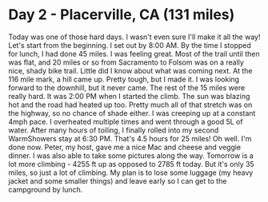  
# Day 2 - Placerville, CA (131 miles)

Today was one of those hard days. I wasn't even sure I'll make it all the way! 
Let's start from the beginning. I set out by 8:00 AM. By the time I stopped for lunch, I had done 45 miles. I was feeling great. Most of the trail until then was flat, and 20 miles or so from Sacramento to Folsom was on a really nice, shady bike trail. Little did I know about what was coming next. At the 116 mile mark, a hill came up. Pretty tough, but I made it. I was looking forward to the downhill, but it never came. The rest of the 15 miles were really hard. It was 2:00 PM when I started the climb. The sun was blazing hot and the road had heated up too. Pretty much all of that stretch was on the highway, so no chance of shade either. I was creeping up at a constant 4mph pace. I overheated multiple times and went through a good 5L of water. After many hours of toiling, I finally rolled into my second WarmShowers stay at 6:30 PM. That's 4.5 hours for 25 miles! Oh well. I'm done now. Peter, my host, gave me a nice Mac and cheese and veggie dinner. I was also able to take some pictures along the way. Tomorrow is a lot more climbing - 4255 ft up as opposed to 2785 ft today. But it's only 35 miles, so just a lot of climbing. My plan is to lose some luggage (my heavy jacket and some smaller things) and leave early so I can get to the campground by lunch.

